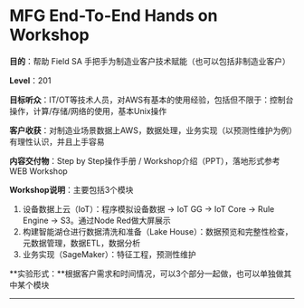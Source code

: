 # MFG End-To-End Hands on Workshop


**目的**：帮助 Field SA 手把手为制造业客户技术赋能（也可以包括非制造业客户）

**Level**：201

**目标听众**：IT/OT等技术人员，对AWS有基本的使用经验，包括但不限于：控制台操作，计算/存储/网络的使用，基本Unix操作

**客户收获**：对制造业场景数据上AWS，数据处理，业务实现（以预测性维护为例）有理性认识，并且上手容易

**内容交付物**：Step by Step操作手册 / Workshop介绍（PPT），落地形式参考WEB Workshop

**Workshop说明**：主要包括3个模块

1. 设备数据上云（IoT）：程序模拟设备数据 → IoT GG → IoT Core → Rule Engine → S3。通过Node Red做大屏展示
2. 构建智能湖仓进行数据清洗和准备（Lake House）：数据预览和完整性检查，元数据管理，数据ETL，数据分析
3. 业务实现（SageMaker）：特征工程，预测性维护

**实验形式：**根据客户需求和时间情况，可以3个部分一起做，也可以单独做其中某个模块

** ** **
